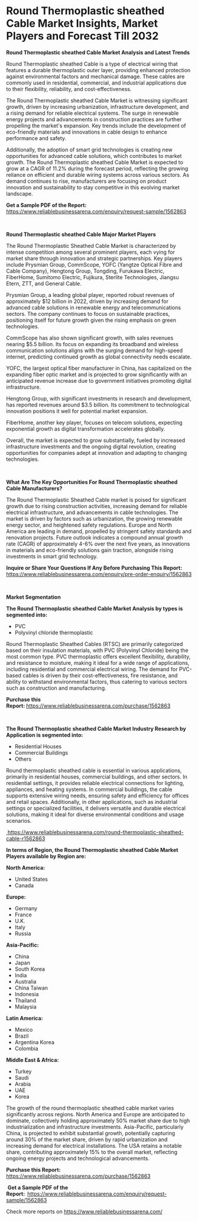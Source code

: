 <p><h1>Round Thermoplastic sheathed Cable Market Insights, Market Players and Forecast Till 2032</h1></p><p><strong>Round Thermoplastic sheathed Cable Market Analysis and Latest Trends</strong></p>
<p><p>Round Thermoplastic sheathed Cable is a type of electrical wiring that features a durable thermoplastic outer layer, providing enhanced protection against environmental factors and mechanical damage. These cables are commonly used in residential, commercial, and industrial applications due to their flexibility, reliability, and cost-effectiveness. </p><p>The Round Thermoplastic sheathed Cable Market is witnessing significant growth, driven by increasing urbanization, infrastructure development, and a rising demand for reliable electrical systems. The surge in renewable energy projects and advancements in construction practices are further propelling the market's expansion. Key trends include the development of eco-friendly materials and innovations in cable design to enhance performance and safety. </p><p>Additionally, the adoption of smart grid technologies is creating new opportunities for advanced cable solutions, which contributes to market growth. The Round Thermoplastic sheathed Cable Market is expected to grow at a CAGR of 11.2% during the forecast period, reflecting the growing reliance on efficient and durable wiring systems across various sectors. As demand continues to rise, manufacturers are focusing on product innovation and sustainability to stay competitive in this evolving market landscape.</p></p>
<p><strong>Get a Sample PDF of the Report:&nbsp;</strong> <a href="https://www.reliablebusinessarena.com/enquiry/request-sample/1562863?utm_campaign=2483&utm_medium=2&utm_source=Github&utm_content=ia&utm_term=14022025&utm_id=round-thermoplastic-sheathed-cable">https://www.reliablebusinessarena.com/enquiry/request-sample/1562863</a></p>
<p>&nbsp;</p>
<p><strong>Round Thermoplastic sheathed Cable Major Market Players</strong></p>
<p><p>The Round Thermoplastic Sheathed Cable Market is characterized by intense competition among several prominent players, each vying for market share through innovation and strategic partnerships. Key players include Prysmian Group, CommScope, YOFC (Yangtze Optical Fibre and Cable Company), Hengtong Group, Tongding, Furukawa Electric, FiberHome, Sumitomo Electric, Fujikura, Sterlite Technologies, Jiangsu Etern, ZTT, and General Cable.</p><p>Prysmian Group, a leading global player, reported robust revenues of approximately $12 billion in 2022, driven by increasing demand for advanced cable solutions in renewable energy and telecommunications sectors. The company continues to focus on sustainable practices, positioning itself for future growth given the rising emphasis on green technologies.</p><p>CommScope has also shown significant growth, with sales revenues nearing $5.5 billion. Its focus on expanding its broadband and wireless communication solutions aligns with the surging demand for high-speed internet, predicting continued growth as global connectivity needs escalate.</p><p>YOFC, the largest optical fiber manufacturer in China, has capitalized on the expanding fiber optic market and is projected to grow significantly with an anticipated revenue increase due to government initiatives promoting digital infrastructure.</p><p>Hengtong Group, with significant investments in research and development, has reported revenues around $3.5 billion. Its commitment to technological innovation positions it well for potential market expansion.</p><p>FiberHome, another key player, focuses on telecom solutions, expecting exponential growth as digital transformation accelerates globally.</p><p>Overall, the market is expected to grow substantially, fueled by increased infrastructure investments and the ongoing digital revolution, creating opportunities for companies adept at innovation and adapting to changing technologies.</p></p>
<p>&nbsp;</p>
<p><strong>What Are The Key Opportunities For Round Thermoplastic sheathed Cable Manufacturers?</strong></p>
<p><p>The Round Thermoplastic Sheathed Cable market is poised for significant growth due to rising construction activities, increasing demand for reliable electrical infrastructure, and advancements in cable technologies. The market is driven by factors such as urbanization, the growing renewable energy sector, and heightened safety regulations. Europe and North America are leading in demand, propelled by stringent safety standards and renovation projects. Future outlook indicates a compound annual growth rate (CAGR) of approximately 4-6% over the next five years, as innovations in materials and eco-friendly solutions gain traction, alongside rising investments in smart grid technology.</p></p>
<p><strong>Inquire or Share Your Questions If Any Before Purchasing This Report:</strong> <a href="https://www.reliablebusinessarena.com/enquiry/pre-order-enquiry/1562863?utm_campaign=2483&utm_medium=2&utm_source=Github&utm_content=ia&utm_term=14022025&utm_id=round-thermoplastic-sheathed-cable">https://www.reliablebusinessarena.com/enquiry/pre-order-enquiry/1562863</a></p>
<p>&nbsp;</p>
<p><strong>Market Segmentation</strong></p>
<p><strong>The Round Thermoplastic sheathed Cable Market Analysis by types is segmented into:</strong></p>
<p><ul><li>PVC</li><li>Polyvinyl chloride thermoplastic</li></ul></p>
<p><p>Round Thermoplastic Sheathed Cables (RTSC) are primarily categorized based on their insulation materials, with PVC (Polyvinyl Chloride) being the most common type. PVC thermoplastic offers excellent flexibility, durability, and resistance to moisture, making it ideal for a wide range of applications, including residential and commercial electrical wiring. The demand for PVC-based cables is driven by their cost-effectiveness, fire resistance, and ability to withstand environmental factors, thus catering to various sectors such as construction and manufacturing.</p></p>
<p><strong>Purchase this Report:&nbsp;</strong><a href="https://www.reliablebusinessarena.com/purchase/1562863?utm_campaign=2483&utm_medium=2&utm_source=Github&utm_content=ia&utm_term=14022025&utm_id=round-thermoplastic-sheathed-cable">https://www.reliablebusinessarena.com/purchase/1562863</a></p>
<p>&nbsp;</p>
<p><strong>The Round Thermoplastic sheathed Cable Market Industry Research by Application is segmented into:</strong></p>
<p><ul><li>Residential Houses</li><li>Commercial Buildings</li><li>Others</li></ul></p>
<p><p>Round thermoplastic sheathed cable is essential in various applications, primarily in residential houses, commercial buildings, and other sectors. In residential settings, it provides reliable electrical connections for lighting, appliances, and heating systems. In commercial buildings, the cable supports extensive wiring needs, ensuring safety and efficiency for offices and retail spaces. Additionally, in other applications, such as industrial settings or specialized facilities, it delivers versatile and durable electrical solutions, making it ideal for diverse environmental conditions and usage scenarios.</p></p>
<p><a href="https://www.reliablebusinessarena.com/round-thermoplastic-sheathed-cable-r1562863?utm_campaign=2483&utm_medium=2&utm_source=Github&utm_content=ia&utm_term=14022025&utm_id=round-thermoplastic-sheathed-cable">&nbsp;https://www.reliablebusinessarena.com/round-thermoplastic-sheathed-cable-r1562863</a></p>
<p><strong>In terms of Region, the Round Thermoplastic sheathed Cable Market Players available by Region are:</strong></p>
<p>
    <p> <strong> North America: </strong>
        <ul>
            <li>United States</li>
            <li>Canada</li>
        </ul>
        </p> 
    <p> <strong> Europe: </strong>
        <ul>
            <li>Germany</li>
            <li>France</li>
            <li>U.K.</li>
            <li>Italy</li>
            <li>Russia</li>
        </ul>
        </p> 
    <p> <strong> Asia-Pacific: </strong>
        <ul>
            <li>China</li>
            <li>Japan</li>
            <li>South Korea</li>
            <li>India</li>
            <li>Australia</li>
            <li>China Taiwan</li>
            <li>Indonesia</li>
            <li>Thailand</li>
            <li>Malaysia</li>
        </ul>
        </p> 
    <p> <strong> Latin America: </strong>
        <ul>
            <li>Mexico</li>
            <li>Brazil</li>
            <li>Argentina Korea</li>
            <li>Colombia</li>
        </ul>
        </p> 
    <p> <strong> Middle East & Africa: </strong>
        <ul>
            <li>Turkey</li>
            <li>Saudi</li>
            <li>Arabia</li>
            <li>UAE</li>
            <li>Korea</li>
        </ul>
    </p>
    </p>
<p><p>The growth of the round thermoplastic sheathed cable market varies significantly across regions. North America and Europe are anticipated to dominate, collectively holding approximately 50% market share due to high industrialization and infrastructure investments. Asia-Pacific, particularly China, is projected to exhibit substantial growth, potentially capturing around 30% of the market share, driven by rapid urbanization and increasing demand for electrical installations. The USA retains a notable share, contributing approximately 15% to the overall market, reflecting ongoing energy projects and technological advancements.</p></p>
<p><strong>Purchase this Report: </strong><a href="https://www.reliablebusinessarena.com/purchase/1562863?utm_campaign=2483&utm_medium=2&utm_source=Github&utm_content=ia&utm_term=14022025&utm_id=round-thermoplastic-sheathed-cable">https://www.reliablebusinessarena.com/purchase/1562863</a></p>
<p>&nbsp;<strong>Get a Sample PDF of the Report:&nbsp;&nbsp;</strong><a href="https://www.reliablebusinessarena.com/enquiry/request-sample/1562863?utm_campaign=2483&utm_medium=2&utm_source=Github&utm_content=ia&utm_term=14022025&utm_id=round-thermoplastic-sheathed-cable">https://www.reliablebusinessarena.com/enquiry/request-sample/1562863</a></p>
<p><strong></strong></p>
<p>Check more reports on <a href="https://www.reliablebusinessarena.com/?utm_campaign=2483&utm_medium=2&utm_source=Github&utm_content=ia&utm_term=14022025&utm_id=round-thermoplastic-sheathed-cable">https://www.reliablebusinessarena.com/</a></p>